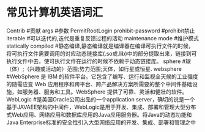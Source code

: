 常见计算机英语词汇
===
Contrib                            #贡献
args                               #参数
PermitRootLogin prohibit-password  #prohibit禁止
iterable                           #可以迭代的,迭代是重复反馈过程的活动
maintenance mode                   #维护模式
statically compiled                #静态编译,静态编译就是编译器在编译可执行文件的时候，将可执行文件需要调用的对应动态链接库(.so或.lib)中的部分提取出来，链接到可执行文件中去，使可执行文件在运行的时候不依赖于动态链接库。 
sphere                             #球（体）;（兴趣或活动的）范围;势力范围;天体，如行星或恒星.
websphere                          #WebSphere 是 IBM 的软件平台。它包含了编写、运行和监视全天候的工业强度的随需应变 Web 应用程序和跨平台、跨产品解决方案所需要的整个中间件基础设施，如服务器、服务和工具。WebSphere 提供了可靠、灵活和健壮的软件。
WebLogic                           #是美国Oracle公司出品的一个application server，确切的说是一个基于JAVAEE架构的中间件，WebLogic是用于开发、集成、部署和管理大型分布式Web应用、网络应用和数据库应用的Java应用服务器。将Java的动态功能和Java Enterprise标准的安全性引入大型网络应用的开发、集成、部署和管理之中
